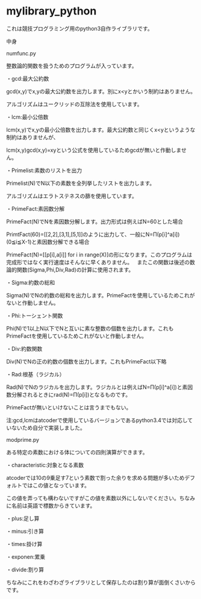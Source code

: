 # mylibrary_python
これは競技プログラミング用のpython3自作ライブラリです。

中身

numfunc.py

整数論的関数を扱うためのプログラムが入っています。

・gcd:最大公約数
  
  gcd(x,y)でx,yの最大公約数を出力します。別にx<yとかいう制約はありません。
  
  アルゴリズムはユークリッドの互除法を使用しています。
  
・lcm:最小公倍数
  
  lcm(x,y)でx,yの最小公倍数を出力します。最大公約数と同じくx<yというような制約はありませんが、
  
  lcm(x,y)gcd(x,y)=xyという公式を使用しているためgcdが無いと作動しません。
  
・Primelist:素数のリストを出力
  
  Primelist(N)でN以下の素数を全列挙したリストを出力します。
  
  アルゴリズムはエラトステネスの篩を使用しています。
  
・PrimeFact:素因数分解
  
  PrimeFact(N)でNを素因数分解します。出力形式は例えばN=60とした場合
  
  PrimtFact(60)=[[2,2],[3,1],[5,1]]のように出力して、一般にN=Π(p[i]^a[i])(0≦i≦X-1)と素因数分解できる場合
  
  PrimeFact(N)=[[p[i],a[i]] for i in range(X)]の形になります。このプログラムは完成形ではなく実行速度はそんなに早くありません。
  
  またこの関数は後述の数論的関数(Sigma,Phi,Div,Rad)の計算に使用されます。
  
・Sigma:約数の総和
  
  Sigma(N)でNの約数の総和を出力します。PrimeFactを使用しているためこれがないと作動しません。
  
・Phi:トーシェント関数
  
  Phi(N)で1以上N以下でNと互いに素な整数の個数を出力します。これもPrimeFactを使用しているためこれがないと作動しません。
  
・Div:約数関数
  
  Div(N)でNの正の約数の個数を出力します。これもPrimeFact以下略

・Rad:根基（ラジカル）
  
  Rad(N)でNのラジカルを出力します。ラジカルとは例えばN=Π(p[i]^a[i])と素因数分解されるときにrad(N)=Π(p[i])となるものです。
  
  PrimeFactが無いといけないことは言うまでもない。

注:gcd,lcmはatcoderで使用しているバージョンであるpython3.4では対応していないため自分で実装しました。

modprime.py

ある特定の素数における体についての四則演算ができます。

・characteristic:対象となる素数
  
  atcoderでは10の9乗足す7という素数で割った余りを求める問題が多いためデフォルトではこの値となっています。
  
  この値を弄っても構わないですがこの値を素数以外にしないでください。ちなみに名前は英語で標数からきています。

・plus:足し算
  
・minus:引き算

・times:掛け算

・exponen:累乗

・divide:割り算

ちなみにこれをわざわざライブラリとして保存したのは割り算が面倒くさいからです。
